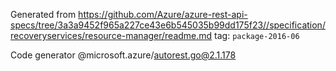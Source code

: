 Generated from https://github.com/Azure/azure-rest-api-specs/tree/3a3a9452f965a227ce43e6b545035b99dd175f23//specification/recoveryservices/resource-manager/readme.md tag: `package-2016-06`

Code generator @microsoft.azure/autorest.go@2.1.178


